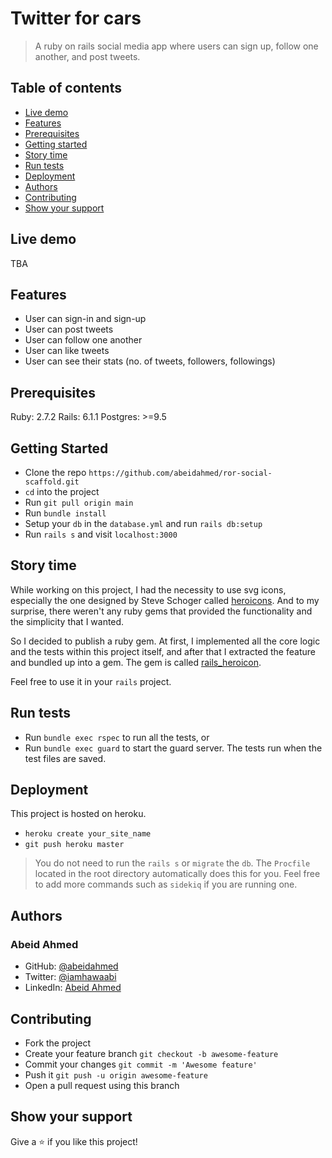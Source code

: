 # Twitter for cars

> A ruby on rails social media app where users can sign up, follow one another,
> and post tweets.

## Table of contents

- [Live demo](#live-demo)
- [Features](#features)
- [Prerequisites](#prerequisites)
- [Getting started](#getting-started)
- [Story time](#story-time)
- [Run tests](#run-tests)
- [Deployment](#deployment)
- [Authors](#authors)
- [Contributing](#contributing)
- [Show your support](#show-your-support)

## Live demo

TBA

## Features

- User can sign-in and sign-up
- User can post tweets
- User can follow one another
- User can like tweets
- User can see their stats (no. of tweets, followers, followings)

## Prerequisites

Ruby: 2.7.2
Rails: 6.1.1
Postgres: >=9.5

## Getting Started

- Clone the repo `https://github.com/abeidahmed/ror-social-scaffold.git`
- `cd` into the project
- Run `git pull origin main`
- Run `bundle install`
- Setup your `db` in the `database.yml` and run `rails db:setup`
- Run `rails s` and visit `localhost:3000`

## Story time

While working on this project, I had the necessity to use svg icons, especially
the one designed by Steve Schoger called [heroicons](https://heroicons.com/).
And to my surprise, there weren't any ruby gems that provided the functionality
and the simplicity that I wanted.

So I decided to publish a ruby gem. At first, I implemented all the core logic
and the tests within this project itself, and after that I extracted the feature
and bundled up into a gem. The gem is called [rails_heroicon](https://github.com/abeidahmed/rails-heroicon).

Feel free to use it in your `rails` project.

## Run tests

- Run `bundle exec rspec` to run all the tests, or
- Run `bundle exec guard` to start the guard server. The tests run when the test
  files are saved.

## Deployment

This project is hosted on heroku.

- `heroku create your_site_name`
- `git push heroku master`

> You do not need to run the `rails s` or `migrate` the `db`. The `Procfile`
> located in the root directory automatically does this for you. Feel free to
> add more commands such as `sidekiq` if you are running one.

## Authors

### Abeid Ahmed

- GitHub: [@abeidahmed](https://github.com/abeidahmed)
- Twitter: [@iamhawaabi](https://twitter.com/iamhawaabi)
- LinkedIn: [Abeid Ahmed](https://www.linkedin.com/in/abeidahmed/)

## Contributing

- Fork the project
- Create your feature branch `git checkout -b awesome-feature`
- Commit your changes `git commit -m 'Awesome feature'`
- Push it `git push -u origin awesome-feature`
- Open a pull request using this branch

## Show your support

Give a ⭐️ if you like this project!

